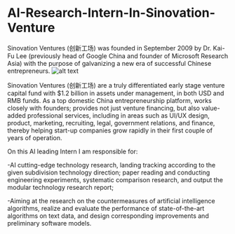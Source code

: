 # AI-Research-Intern-In-Sinovation-Venture

Sinovation Ventures (创新工场) was founded in September 2009 by Dr. Kai-Fu Lee (previously head of Google China and founder of Microsoft Research Asia) with the purpose of galvanizing a new era of successful Chinese entrepreneurs. 
![alt text](https://www.google.com/search?q=sinovation+ventures+logo&tbm=isch&ved=2ahUKEwirnd2t6KftAhUOPewKHR6JAdMQ2-cCegQIABAA&oq=sinovation+ventures+&gs_lcp=CgNpbWcQARgAMgIIADIECAAQHjIECAAQGDIECAAQGDIECAAQGDIECAAQGDIECAAQGDIECAAQGDIECAAQGDIECAAQGFCsrgFYrK4BYJbFAWgAcAB4AIAByAGIAcgBkgEDMi0xmAEAoAEBqgELZ3dzLXdpei1pbWfAAQE&sclient=img&ei=K5zDX-vbII76sAeekoaYDQ&bih=770&biw=1368&client=firefox-b-d#imgrc=g5nqXf3oSR7cMM)


Sinovation Ventures (创新工场) are a truly differentiated early stage venture capital fund with $1.2 billion in assets under management, in both USD and RMB funds. As a top domestic China entrepreneurship platform, works closely with founders; provides not just venture financing, but also value-added professional services, including in areas such as UI/UX design, product, marketing, recruiting, legal, government relations, and finance, thereby helping start-up companies grow rapidly in their first couple of years of operation.






On this AI leading Intern I am responsible for:

-AI cutting-edge technology research, landing tracking according to the given subdivision technology direction; paper reading and conducting engineering experiments, systematic comparison research, and output the modular technology research report;

-Aiming at the research on the countermeasures of artificial intelligence algorithms, realize and evaluate the performance of state-of-the-art algorithms on text data, and design corresponding improvements and preliminary software models.
